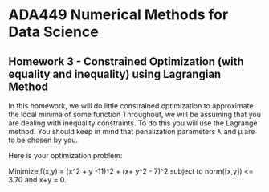 # ADA449 Numerical Methods for Data Science

## Homework 3 - Constrained Optimization (with equality and inequality) using Lagrangian Method

In this homework, we will do little constrained optimization to approximate the local minima of some function Throughout, we will be assuming that you are dealing with inequality constraints. To do this you will use the Lagrange method. You should keep in mind that penalization parameters λ and μ are to be chosen by you.

Here is your optimization problem: 

Minimize f(x,y) = (x^2 + y -11)^2 + (x+ y^2 - 7)^2 subject to norm([x,y]) <= 3.70 and x+y = 0.

